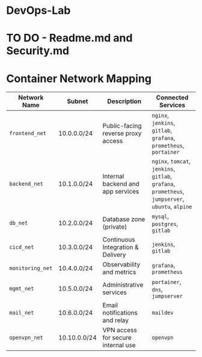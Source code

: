 # DevOps-Lab

# TO DO - Readme.md and Security.md


# Container Network Mapping


| Network Name     | Subnet       | Description                        | Connected Services                                                                                 |
| ---------------- | ------------ | ---------------------------------- | ---------------------------------------------------------------------------------------------------|
| `frontend_net`   | 10.0.0.0/24  | Public-facing reverse proxy access | `nginx`, `jenkins`, `gitlab`, `grafana`, `prometheus`, `portainer`                                 |
| `backend_net`    | 10.1.0.0/24  | Internal backend and app services  | `nginx`, `tomcat`, `jenkins`, `gitlab`, `grafana`, `prometheus`, `jumpserver`, `ubuntu`, `alpine`  |
| `db_net`         | 10.2.0.0/24  | Database zone (private)            | `mysql`, `postgres`, `gitlab`                                                                      |
| `cicd_net`       | 10.3.0.0/24  | Continuous Integration & Delivery  | `jenkins`, `gitlab`                                                                                |
| `monitoring_net` | 10.4.0.0/24  | Observability and metrics          | `grafana`, `prometheus`                                                                            |
| `mgmt_net`       | 10.5.0.0/24  | Administrative services            | `portainer`, `dns`, `jumpserver`                                                                   |
| `mail_net`       | 10.6.0.0/24  | Email notifications and relay      | `maildev`                                                                                          |
| `openvpn_net`    | 10.10.0.0/24 | VPN access for secure internal use | `openvpn`                                                                                          |
